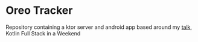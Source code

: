 # Oreo Tracker
Repository containing a ktor server and android app based around my [talk](https://speakerdeck.com/joshafeinberg/kotlin-full-stack-in-a-weekend), Kotlin Full Stack in a Weekend
